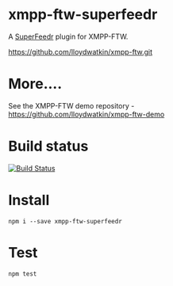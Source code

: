 xmpp-ftw-superfeedr
====================

A [SuperFeedr](http://superfeedr.com) plugin for XMPP-FTW.

https://github.com/lloydwatkin/xmpp-ftw.git

# More....

See the XMPP-FTW demo repository - https://github.com/lloydwatkin/xmpp-ftw-demo

# Build status

[![Build Status](https://secure.travis-ci.org/lloydwatkin/xmpp-ftw-superfeedr.png)](http://travis-ci.org/lloydwatkin/xmpp-ftw-superfeedr)

# Install

```
npm i --save xmpp-ftw-superfeedr
```

# Test

```
npm test
```

